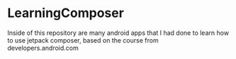 # LearningComposer
 Inside of this repository are many android apps that I had done to learn how to use jetpack composer, based on the course from developers.android.com
